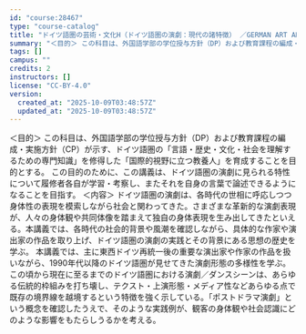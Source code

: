 ```yaml
---
id: "course:28467"
type: "course-catalog"
title: "ドイツ語圏の芸術・文化H（ドイツ語圏の演劇：現代の諸特徴） ／GERMAN ART AND CULTURE H"
summary: "＜目的＞ この科目は、外国語学部の学位授与方針（DP）および教育課程の編成・実施方針（CP）が示す、ドイツ語圏の「言語・歴史・文化・社会を理解するための専門知識」を修得した「国際的視野に立つ教養人」を育成することを目的とする。 この目的のた…"
tags: []
campus: ""
credits: 2
instructors: []
license: "CC-BY-4.0"
version:
  created_at: "2025-10-09T03:48:57Z"
  updated_at: "2025-10-09T03:48:57Z"
---
```

＜目的＞ この科目は、外国語学部の学位授与方針（DP）および教育課程の編成・実施方針（CP）が示す、ドイツ語圏の「言語・歴史・文化・社会を理解するための専門知識」を修得した「国際的視野に立つ教養人」を育成することを目的とする。 この目的のために、この講義は、ドイツ語圏の演劇に見られる特性について履修者各自が学習・考察し、またそれを自身の言葉で論述できるようになることを目指す。 ＜内容＞ ドイツ語圏の演劇は、各時代の世相に呼応しつつ身体性の表現を模索しながら社会と関わってきた。さまざまな革新的な演劇表現が、人々の身体観や共同体像を踏まえて独自の身体表現を生み出してきたといえる。本講義では、各時代の社会的背景や風潮を確認しながら、具体的な作家や演出家の作品を取り上げ、ドイツ語圏の演劇の実践とその背景にある思想の歴史を学ぶ。 本講義では、主に東西ドイツ再統一後の重要な演出家や作家の作品を扱いながら、1990年代以降のドイツ語圏が見せてきた演劇形態の多様性を学ぶ。この頃から現在に至るまでのドイツ語圏における演劇／ダンスシーンは、あらゆる伝統的枠組みを打ち壊し、テクスト・上演形態・メディア性などあらゆる点で既存の境界線を越境するという特徴を強く示している。「ポストドラマ演劇」という概念を確認したうえで、そのような実践例が、観客の身体観や社会認識にどのような影響をもたらしうるかを考える。
